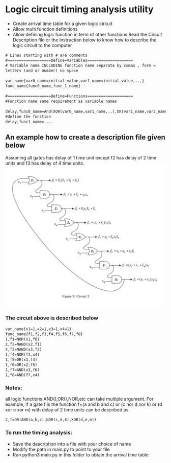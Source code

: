 # Logic circuit timing analysis utility
* Create arrival time table for a given logic circuit
* Allow multi function definitions
* Allow defining logic function in term of other functions
Read the Circuit Description file or the instruction below to know how to describe the logic circuit to the computer <br/>
```
# Lines starting with # are comments
#===================Define=Variables====================
# Variable name INCLUDING function name separate by comas , form = letters (and or number) no space

var_name{var0_name=initial_value,var1_name=initial_value,...}	
func_name{func0_name,func_1_name}	

#===================Define=Functions====================
#Function name same requirement as variable names

delay,func0_name=And(XOR(var0_name,var1_name,..),OR(var1_name,var2_name))	#define the function
delay,func1_name=....

```
## An example how to create a description file given below <br/>
Assuming all gates has delay of 1 time unit except f2 has delay of 2 time units and f3 has delay of 4 time units.
![Image description](./ReadMeImg/Test3-4.png)

### The circuit above is described below </br>
```
var_name{x1=1,x2=1,x3=1,x4=1}
func_name{f1,f2,f3,f4,f5,f6,f7,f8}
1,f1=NOR(x1,f8)
2,f2=NAND(x2,f1)
4,f3=NAND(x3,f2)
1,f4=NOR(f3,x4)
1,f5=OR(x1,f4)
1,f6=OR(x2,f5)
1,f7=AND(x3,f6)
1,f8=AND(f7,x4)
```
### Notes:
all logic functions AND(),OR(),NOR,etc can take multiple argument.
For example, if a gate f is the function f=(a and b and c) or (c nor d nor k) or (d xor e xor m) with delay of 2 time units
can be described as
```
2,f=OR(AND(a,b,c),NOR(c,d,k),XOR(d,e,m))
```
### To run the timing analysis:
* Save the description into a file with your choice of name
* Modify the path in main.py to point to your file
* Run python3 main.py in this folder to obtain the arrival time table
